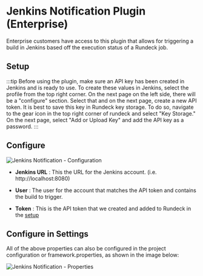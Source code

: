 # Jenkins Notification Plugin (Enterprise)

Enterprise customers have access to this plugin that allows for triggering a build in Jenkins based off the execution status of a Rundeck job.

## Setup

:::tip
Before using the plugin, make sure an API key has been created in Jenkins and is ready to use. To create these values in Jenkins, select the profile from the top right corner. On the next page on the left side, there will be a "configure" section. Select that and on the next page, create a new API token. It is best to save this key in Rundeck key storage. To do so, navigate to the gear icon in the top right corner of rundeck and select "Key Storage." On the next page, select "Add or Upload Key" and add the API key as a password.
:::

## Configure

![Jenkins Notification - Configuration](/assets/img/jenkins-notification.png)

- **Jenkins URL**
: This the URL for the Jenkins account. (i.e. http://localhost:8080)

- **User**
: The user for the account that matches the API token and contains the build to trigger. 

- **Token**
: This is the API token that we created and added to Rundeck in the [setup](#Setup)

## Configure in Settings

All of the above properties can also be configured in the project configuration or framework.properties, as shown in the image below:

![Jenkins Notification - Properties](/assets/img/jenkins-config.png)



